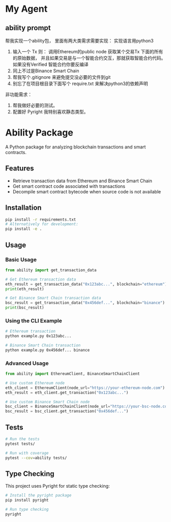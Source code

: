 # My Agent


## ability prompt

帮我实现一个ability包， 里面有两大类需求需要实现： 实现语言用python3

1. 输入一个 Tx 则： 调用Ethereum的public node 获取某个交易Tx 下面的所有的原始数据， 并且如果交易是与一个智能合约交互，那就获取智能合约代码。 如果没有Verified 智能合约你要反编译
2. 同上不过是Binance Smart Chain
3. 帮我写个.gitignore 来避免提交没必要的文件到git
4. 别忘了在项目根目录下面写个 require.txt 来解决python3的依赖声明

非功能需求：

1. 帮我做好必要的测试。
2. 配置好 Pyright 我特别喜欢静态类型。 

# Ability Package

A Python package for analyzing blockchain transactions and smart contracts.

## Features

- Retrieve transaction data from Ethereum and Binance Smart Chain
- Get smart contract code associated with transactions
- Decompile smart contract bytecode when source code is not available

## Installation

```bash
pip install -r requirements.txt
# Alternatively for development:
pip install -e .
```

## Usage

### Basic Usage

```python
from ability import get_transaction_data

# Get Ethereum transaction data
eth_result = get_transaction_data("0x123abc...", blockchain="ethereum")
print(eth_result)

# Get Binance Smart Chain transaction data
bsc_result = get_transaction_data("0x456def...", blockchain="binance")
print(bsc_result)
```

### Using the CLI Example

```bash
# Ethereum transaction
python example.py 0x123abc...

# Binance Smart Chain transaction
python example.py 0x456def... binance
```

### Advanced Usage

```python
from ability import EthereumClient, BinanceSmartChainClient

# Use custom Ethereum node
eth_client = EthereumClient(node_url="https://your-ethereum-node.com")
eth_result = eth_client.get_transaction("0x123abc...")

# Use custom Binance Smart Chain node
bsc_client = BinanceSmartChainClient(node_url="https://your-bsc-node.com")
bsc_result = bsc_client.get_transaction("0x456def...")
```

## Tests

```bash
# Run the tests
pytest tests/

# Run with coverage
pytest --cov=ability tests/
```

## Type Checking

This project uses Pyright for static type checking:

```bash
# Install the pyright package
pip install pyright

# Run type checking
pyright
``` 